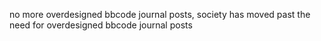 no more overdesigned bbcode journal posts, society has moved past the need for overdesigned bbcode journal posts